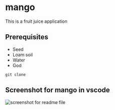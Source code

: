 # mango
This is a fruit juice application

## Prerequisites
- Seed
- Loam soil
- Water
- God

```
git clone
```
## Screenshot for mango in vscode
![screenshot for readme file](https://github.com/bryanphilips/mango/assets/173538927/133fa883-0584-4ec2-af89-06f378388f6b)
